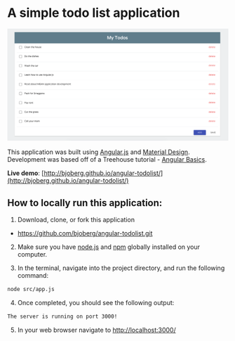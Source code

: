 # A simple todo list application

![alt text](https://github.com/bjoberg/angular-todolist/blob/master/images/main.png "Main screenshot")

This application was built using [Angular.js](https://angularjs.org/) and [Material Design](https://www.google.com/design/spec/material-design/). Development was based off of a Treehouse tutorial - [Angular Basics](https://teamtreehouse.com/library/angular-basics). 

**Live demo**: [http://bjoberg.github.io/angular-todolist/](http://bjoberg.github.io/angular-todolist/)

## How to locally run this application:
1. Download, clone, or fork this application
  * https://github.com/bjoberg/angular-todolist.git
  
2. Make sure you have [node.js](https://nodejs.org/en/download/) and [npm](https://www.npmjs.com/) globally installed on your computer.
  
3. In the terminal, navigate into the project directory, and run the following command:

  ```bash
  node src/app.js
  ```
4. Once completed, you should see the following output:

  ```bash
  The server is running on port 3000!
  ```
5. In your web browser navigate to [http://localhost:3000/](http://localhost:3000/)
